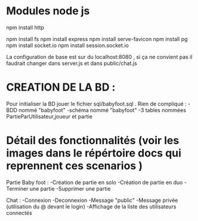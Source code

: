 # Modules node js
 
npm install http  

npm install fs 
npm install express 
npm install serve-favicon
npm install pg
npm install socket.io
npm install session.socket.io

La configuration de base est sur du localhost:8080 , si ça ne convient pas il faudrait changer dans server.js et dans public/chat.js

# CREATION DE LA BD :

Pour initialiser la BD jouer le fichier sql/babyfoot.sql . Rien de compliqué :
-BDD nommé "babyfoot"
-schéma nommé "babyfoot"
-3 tables nommées PartieParUtilisateur,joueur et partie


# Détail des fonctionnalités (voir les images dans le répértoire docs qui reprennent ces scenarios )

Partie Baby foot :
-Création de partie en solo
-Création de partie en duo
-Terminer une partie
-Supprimer une partie

Chat :
-Connexion
-Deconnexion
-Message "public"
-Message privée (utilisation du @ devant le login)
-Affichage de la liste des utilisateurs connectés
